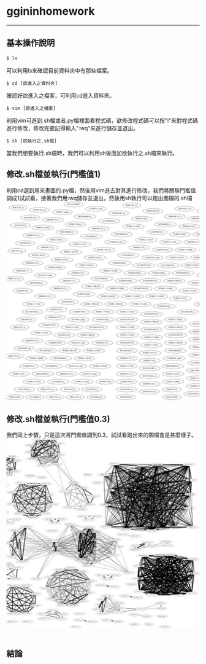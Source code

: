# ggininhomework
---
## 基本操作說明
```
$ ls
```
可以利用ls來確認目前資料夾中有那些檔案。
```
$ cd [欲進入之資料夾]
```
確認好欲進入之檔案，可利用cd進入資料夾。
```
$ vim [欲進入之檔案]
```
利用vim可進到.sh檔或者.py檔裡面看程式碼，欲修改程式碼可以按"i"來對程式碼進行修改，修改完要記得輸入":wq"來進行儲存並退出。
```
$ sh [欲執行之.sh檔]
```
當我們想要執行.sh檔時，我們可以利用sh後面加欲執行之.sh檔來執行。
## 修改.sh檔並執行(門檻值1)
利用cd選到用來畫圖的.py檔，然後用vim進去對其進行修改，我們將關聯門檻值調成1試試看，接著我們用:wq儲存並退出，然後用sh執行可以跑出圖檔的.sh檔
![](https://github.com/ggininboy/ggininhomework/blob/main/%E9%96%80%E6%AA%BB1.jpg?raw=true)
## 修改.sh檔並執行(門檻值0.3)
我們同上步驟，只是這次將門檻值調到0.3，試試看跑出來的圖檔會是甚麼樣子。
![](https://github.com/ggininboy/ggininhomework/blob/main/%E9%96%80%E6%AA%BB0.3.jpg?raw=true)
<br>
<br>
## 結論
